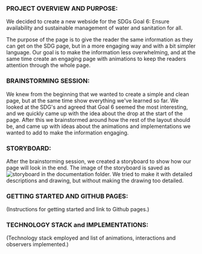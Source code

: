 
### PROJECT OVERVIEW AND PURPOSE:
We decided to create a new webside for the SDGs Goal 6: Ensure availability and sustainable management of water and sanitation for all. 

The purpose of the page is to give the reader the same information as they can get on the SDG page, but in a more engaging way and with a bit simpler language. Our goal is to make the information less overwhelming, and at the same time create an engaging page with animations to keep the readers attention through the whole page.

### BRAINSTORMING SESSION:
We knew from the beginning that we wanted to create a simple and clean page, but at the same time show everything we've learned so far. We looked at the SDG's and agreed that Goal 6 seemed the most interesting, and we quickly came up with the idea about the drop at the start of the page. After this we brainstormed around how the rest of the layout should be, and came up with ideas about the animations and implementations we wanted to add to make the information engaging.

### STORYBOARD:
After the brainstorming session, we created a storyboard to show how our page will look in the end. The image of the storyboard is saved as ![storyboard](storyboard.png) in the documentation folder. We tried to make it with detailed descriptions and drawing, but without making the drawing too detailed.

### GETTING STARTED AND GITHUB PAGES:
(Instructions for getting started and link to Github pages.)

### TECHNOLOGY STACK and IMPLEMENTATIONS:
(Technology stack employed and list of animations, interactions and observers implemented.)